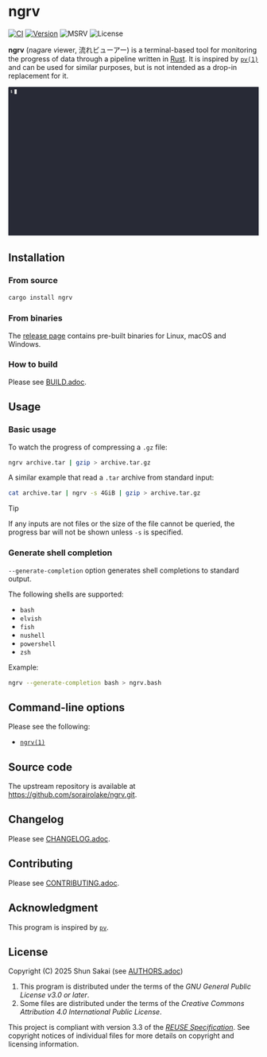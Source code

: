 <!--
SPDX-FileCopyrightText: 2025 Shun Sakai

SPDX-License-Identifier: CC-BY-4.0
-->

# ngrv

[![CI][ci-badge]][ci-url]
[![Version][version-badge]][version-url]
![MSRV][msrv-badge]
![License][license-badge]

**ngrv** (*n*a*g*a*r*e *v*iewer, 流れビューアー) is a terminal-based tool for
monitoring the progress of data through a pipeline written in [Rust]. It is
inspired by [`pv(1)`] and can be used for similar purposes, but is not intended
as a drop-in replacement for it.

![Demo animation](assets/demo.gif)

## Installation

### From source

```sh
cargo install ngrv
```

### From binaries

The [release page] contains pre-built binaries for Linux, macOS and Windows.

### How to build

Please see [BUILD.adoc].

## Usage

### Basic usage

To watch the progress of compressing a `.gz` file:

```sh
ngrv archive.tar | gzip > archive.tar.gz
```

A similar example that read a `.tar` archive from standard input:

```sh
cat archive.tar | ngrv -s 4GiB | gzip > archive.tar.gz
```

> [!TIP]
> If any inputs are not files or the size of the file cannot be queried, the
> progress bar will not be shown unless `-s` is specified.

### Generate shell completion

`--generate-completion` option generates shell completions to standard output.

The following shells are supported:

- `bash`
- `elvish`
- `fish`
- `nushell`
- `powershell`
- `zsh`

Example:

```sh
ngrv --generate-completion bash > ngrv.bash
```

## Command-line options

Please see the following:

- [`ngrv(1)`]

## Source code

The upstream repository is available at
<https://github.com/sorairolake/ngrv.git>.

## Changelog

Please see [CHANGELOG.adoc].

## Contributing

Please see [CONTRIBUTING.adoc].

## Acknowledgment

This program is inspired by [`pv`].

## License

Copyright (C) 2025 Shun Sakai (see [AUTHORS.adoc])

1.  This program is distributed under the terms of the _GNU General Public
    License v3.0 or later_.
2.  Some files are distributed under the terms of the _Creative Commons
    Attribution 4.0 International Public License_.

This project is compliant with version 3.3 of the [_REUSE Specification_]. See
copyright notices of individual files for more details on copyright and
licensing information.

[ci-badge]: https://img.shields.io/github/actions/workflow/status/sorairolake/ngrv/CI.yaml?branch=develop&style=for-the-badge&logo=github&label=CI
[ci-url]: https://github.com/sorairolake/ngrv/actions?query=branch%3Adevelop+workflow%3ACI++
[version-badge]: https://img.shields.io/crates/v/ngrv?style=for-the-badge&logo=rust
[version-url]: https://crates.io/crates/ngrv
[msrv-badge]: https://img.shields.io/crates/msrv/ngrv?style=for-the-badge&logo=rust
[license-badge]: https://img.shields.io/crates/l/ngrv?style=for-the-badge
[Rust]: https://www.rust-lang.org/
[`pv(1)`]: https://www.ivarch.com/programs/quickref/pv.shtml
[release page]: https://github.com/sorairolake/ngrv/releases
[BUILD.adoc]: BUILD.adoc
[`ngrv(1)`]: docs/man/man1/ngrv.1.adoc
[CHANGELOG.adoc]: CHANGELOG.adoc
[CONTRIBUTING.adoc]: CONTRIBUTING.adoc
[`pv`]: https://www.ivarch.com/programs/pv.shtml
[AUTHORS.adoc]: AUTHORS.adoc
[_REUSE Specification_]: https://reuse.software/spec-3.3/
